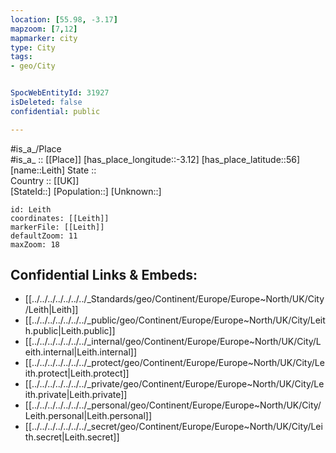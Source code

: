 ```yaml
---
location: [55.98, -3.17] 
mapzoom: [7,12] 
mapmarker: city 
type: City
tags:
- geo/City


SpocWebEntityId: 31927
isDeleted: false
confidential: public

---
```

#is_a_/Place  
#is_a_ :: [[Place]] 
[has_place_longitude::-3.12] 
[has_place_latitude::56] 
[name::Leith] 
State ::  
Country :: [[UK]]  
[StateId::] 
[Population::] 
[Unknown::] 


```leaflet
id: Leith
coordinates: [[Leith]] 
markerFile: [[Leith]] 
defaultZoom: 11 
maxZoom: 18
```


## Confidential Links & Embeds: 
- [[../../../../../../../_Standards/geo/Continent/Europe/Europe~North/UK/City/Leith|Leith]] 
- [[../../../../../../../_public/geo/Continent/Europe/Europe~North/UK/City/Leith.public|Leith.public]] 
- [[../../../../../../../_internal/geo/Continent/Europe/Europe~North/UK/City/Leith.internal|Leith.internal]] 
- [[../../../../../../../_protect/geo/Continent/Europe/Europe~North/UK/City/Leith.protect|Leith.protect]] 
- [[../../../../../../../_private/geo/Continent/Europe/Europe~North/UK/City/Leith.private|Leith.private]] 
- [[../../../../../../../_personal/geo/Continent/Europe/Europe~North/UK/City/Leith.personal|Leith.personal]] 
- [[../../../../../../../_secret/geo/Continent/Europe/Europe~North/UK/City/Leith.secret|Leith.secret]] 
